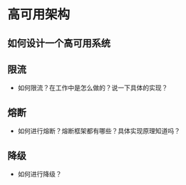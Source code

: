 # 高可用架构

## 如何设计一个高可用系统

## 限流

- 如何限流？在工作中是怎么做的？说一下具体的实现？

## 熔断

- 如何进行熔断？熔断框架都有哪些？具体实现原理知道吗？

## 降级

- 如何进行降级？